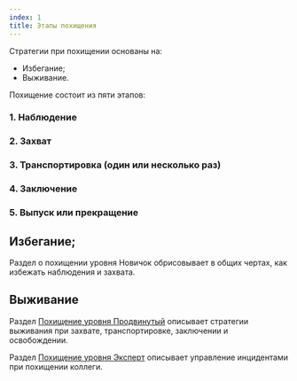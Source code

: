 ```yaml
---
index: 1
title: Этапы похищения
---
```

Стратегии при похищении основаны на:

*   Избегание;
*   Выживание.

Похищение состоит из пяти этапов:

### 1. Наблюдение

### 2. Захват

### 3. Транспортировка (один или несколько раз)

### 4. Заключение

### 5. Выпуск или прекращение

## Избегание;

Раздел о похищении уровня Новичок обрисовывает в общих чертах, как избежать наблюдения и захвата.

## Выживание

Раздел [Похищение уровня Продвинутый](umbrella://incident-response/kidnapping/advanced) описывает стратегии выживания при захвате, транспортировке, заключении и освобождении.

Раздел [Похищение уровня Эксперт](umbrella://incident-response/kidnapping/expert) описывает управление инцидентами при похищении коллеги.